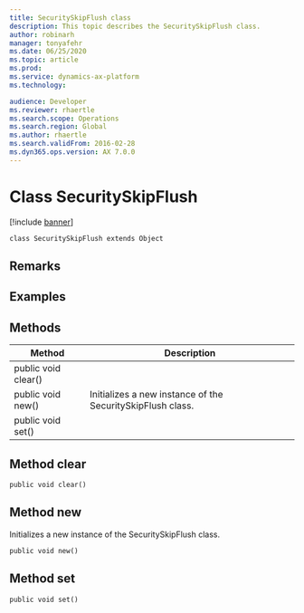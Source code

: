 ```yaml
---
title: SecuritySkipFlush class
description: This topic describes the SecuritySkipFlush class.
author: robinarh
manager: tonyafehr
ms.date: 06/25/2020
ms.topic: article
ms.prod: 
ms.service: dynamics-ax-platform
ms.technology: 

audience: Developer
ms.reviewer: rhaertle
ms.search.scope: Operations
ms.search.region: Global
ms.author: rhaertle
ms.search.validFrom: 2016-02-28
ms.dyn365.ops.version: AX 7.0.0
---
```


# Class SecuritySkipFlush

[!include [banner](../includes/banner.md)]

```xpp
class SecuritySkipFlush extends Object
```

## Remarks

## Examples

## Methods

| Method              | Description                                                |
|---------------------|------------------------------------------------------------|
| public void clear() |                                                            |
| public void new()   | Initializes a new instance of the SecuritySkipFlush class. |
| public void set()   |                                                            |

## Method clear

```xpp
public void clear()
```

## Method new

Initializes a new instance of the SecuritySkipFlush class.

```xpp
public void new()
```

## Method set

```xpp
public void set()
```

